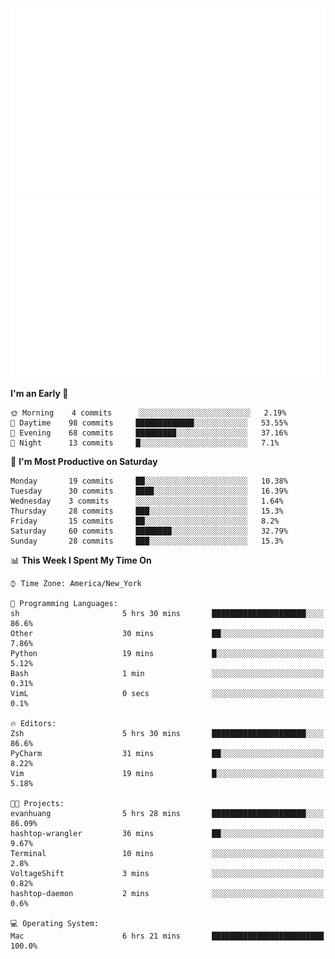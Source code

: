 <a href="https://github.com/jstrieb/github-stats">
 
![](https://github.com/evanhuang117/github-stats/blob/master/generated/overview.svg)
![](https://github.com/evanhuang117/github-stats/blob/master/generated/languages.svg)

</a>

<!--START_SECTION:waka-->
**I'm an Early 🐤** 

```text
🌞 Morning    4 commits      ░░░░░░░░░░░░░░░░░░░░░░░░░   2.19% 
🌆 Daytime    98 commits     █████████████░░░░░░░░░░░░   53.55% 
🌃 Evening    68 commits     █████████░░░░░░░░░░░░░░░░   37.16% 
🌙 Night      13 commits     █░░░░░░░░░░░░░░░░░░░░░░░░   7.1%

```
📅 **I'm Most Productive on Saturday** 

```text
Monday       19 commits     ██░░░░░░░░░░░░░░░░░░░░░░░   10.38% 
Tuesday      30 commits     ████░░░░░░░░░░░░░░░░░░░░░   16.39% 
Wednesday    3 commits      ░░░░░░░░░░░░░░░░░░░░░░░░░   1.64% 
Thursday     28 commits     ███░░░░░░░░░░░░░░░░░░░░░░   15.3% 
Friday       15 commits     ██░░░░░░░░░░░░░░░░░░░░░░░   8.2% 
Saturday     60 commits     ████████░░░░░░░░░░░░░░░░░   32.79% 
Sunday       28 commits     ███░░░░░░░░░░░░░░░░░░░░░░   15.3%

```


📊 **This Week I Spent My Time On** 

```text
⌚︎ Time Zone: America/New_York

💬 Programming Languages: 
sh                       5 hrs 30 mins       █████████████████████░░░░   86.6% 
Other                    30 mins             ██░░░░░░░░░░░░░░░░░░░░░░░   7.86% 
Python                   19 mins             █░░░░░░░░░░░░░░░░░░░░░░░░   5.12% 
Bash                     1 min               ░░░░░░░░░░░░░░░░░░░░░░░░░   0.31% 
VimL                     0 secs              ░░░░░░░░░░░░░░░░░░░░░░░░░   0.1%

🔥 Editors: 
Zsh                      5 hrs 30 mins       █████████████████████░░░░   86.6% 
PyCharm                  31 mins             ██░░░░░░░░░░░░░░░░░░░░░░░   8.22% 
Vim                      19 mins             █░░░░░░░░░░░░░░░░░░░░░░░░   5.18%

🐱‍💻 Projects: 
evanhuang                5 hrs 28 mins       █████████████████████░░░░   86.09% 
hashtop-wrangler         36 mins             ██░░░░░░░░░░░░░░░░░░░░░░░   9.67% 
Terminal                 10 mins             ░░░░░░░░░░░░░░░░░░░░░░░░░   2.8% 
VoltageShift             3 mins              ░░░░░░░░░░░░░░░░░░░░░░░░░   0.82% 
hashtop-daemon           2 mins              ░░░░░░░░░░░░░░░░░░░░░░░░░   0.6%

💻 Operating System: 
Mac                      6 hrs 21 mins       █████████████████████████   100.0%

```


<!--END_SECTION:waka-->

